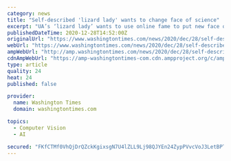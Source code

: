 ```yaml
---
category: news
title: "Self-described 'lizard lady' wants to change face of science"
excerpt: "UA’s ‘lizard lady’ wants to use online fame to put new face on science If there is such a thing as a celebrity herpetologist, University of Arizona doctoral student Earyn McGee is well on her way. TOP STORIES Trump signs coronavirus relief bill after days of tension Me who?"
publishedDateTime: 2020-12-28T14:52:00Z
originalUrl: "https://www.washingtontimes.com/news/2020/dec/28/self-described-lizard-lady-wants-to-change-face-of/"
webUrl: "https://www.washingtontimes.com/news/2020/dec/28/self-described-lizard-lady-wants-to-change-face-of/"
ampWebUrl: "http://amp.washingtontimes.com/news/2020/dec/28/self-described-lizard-lady-wants-to-change-face-of/"
cdnAmpWebUrl: "https://amp-washingtontimes-com.cdn.ampproject.org/c/amp.washingtontimes.com/news/2020/dec/28/self-described-lizard-lady-wants-to-change-face-of/"
type: article
quality: 24
heat: 24
published: false

provider:
  name: Washington Times
  domain: washingtontimes.com

topics:
  - Computer Vision
  - AI

secured: "FKfCTMf0VhQjDrQZckKgixsgN7U4lZLL9Lj98QJYEn24ZypPVvcVoJ3LetBPTpw25ztpg4SUyL9CoH96DOuQ1HC41M7WOGDi1e0E4QLkR5MRkJrKoTvwG8M537AXGz7hCRLsg/oN6rfZLamS/sulN5sUQZ2OvFAO9WK7u/P+Y/B8pDaYl491Ln6kzNzphbO7YcKjrubb7Hpa8sQFGqeHea1iFuvv7u6o0y0N2zSm0qJts0Q6BKX/mOXMqRus0w1eqcz23BZxsgwj1nDVADPuX3o2IAILbucHFP8F7YuE0fzmCbc/YD1lJig1aZjpYyVHyCSd61FTuytt0yLlUUNfuBOMZEo8HUCK5BkMhinQrZE=;p9L6NIywTFGE3MmIca4Kzw=="
---
```


